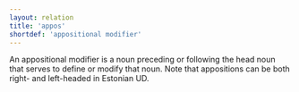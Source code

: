 ```yaml
---
layout: relation
title: 'appos'
shortdef: 'appositional modifier'
---
```


An appositional modifier is a noun preceding or following the head noun that serves to define or modify that noun. Note that appositions can be both right- and left-headed in Estonian UD.
<!-- Interlanguage links updated Út zář 29 20:43:09 CEST 2020 -->
